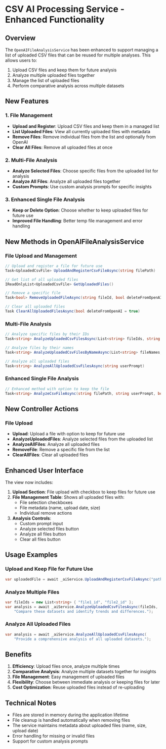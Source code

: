 # CSV AI Processing Service - Enhanced Functionality

## Overview

The `OpenAIFileAnalysisService` has been enhanced to support managing a list of uploaded CSV files that can be reused for multiple analyses. This allows users to:

1. Upload CSV files and keep them for future analysis
2. Analyze multiple uploaded files together
3. Manage the list of uploaded files
4. Perform comparative analysis across multiple datasets

## New Features

### 1. File Management

- **Upload and Register**: Upload CSV files and keep them in a managed list
- **List Uploaded Files**: View all currently uploaded files with metadata
- **Remove Files**: Remove individual files from the list and optionally from OpenAI
- **Clear All Files**: Remove all uploaded files at once

### 2. Multi-File Analysis

- **Analyze Selected Files**: Choose specific files from the uploaded list for analysis
- **Analyze All Files**: Analyze all uploaded files together
- **Custom Prompts**: Use custom analysis prompts for specific insights

### 3. Enhanced Single File Analysis

- **Keep or Delete Option**: Choose whether to keep uploaded files for future use
- **Improved File Handling**: Better temp file management and error handling

## New Methods in OpenAIFileAnalysisService

### File Upload and Management

```csharp
// Upload and register a file for future use
Task<UploadedCsvFile> UploadAndRegisterCsvFileAsync(string filePath)

// Get list of all uploaded files
IReadOnlyList<UploadedCsvFile> GetUploadedFiles()

// Remove a specific file
Task<bool> RemoveUploadedFileAsync(string fileId, bool deleteFromOpenAI = true)

// Clear all uploaded files
Task ClearAllUploadedFilesAsync(bool deleteFromOpenAI = true)
```

### Multi-File Analysis

```csharp
// Analyze specific files by their IDs
Task<string> AnalyzeUploadedCsvFilesAsync(List<string> fileIds, string userPrompt)

// Analyze files by their names
Task<string> AnalyzeUploadedCsvFilesByNameAsync(List<string> fileNames, string userPrompt)

// Analyze all uploaded files
Task<string> AnalyzeAllUploadedCsvFilesAsync(string userPrompt)
```

### Enhanced Single File Analysis

```csharp
// Enhanced method with option to keep the file
Task<string> AnalyzeCsvFileAsync(string filePath, string userPrompt, bool keepFileUploaded = false)
```

## New Controller Actions

### File Upload

- **Upload**: Upload a file with option to keep for future use
- **AnalyzeUploadedFiles**: Analyze selected files from the uploaded list
- **AnalyzeAllFiles**: Analyze all uploaded files
- **RemoveFile**: Remove a specific file from the list
- **ClearAllFiles**: Clear all uploaded files

## Enhanced User Interface

The view now includes:

1. **Upload Section**: File upload with checkbox to keep files for future use
2. **File Management Table**: Shows all uploaded files with:
   - File selection checkboxes
   - File metadata (name, upload date, size)
   - Individual remove actions
3. **Analysis Controls**:
   - Custom prompt input
   - Analyze selected files button
   - Analyze all files button
   - Clear all files button

## Usage Examples

### Upload and Keep File for Future Use

```csharp
var uploadedFile = await _aiService.UploadAndRegisterCsvFileAsync("path/to/file.csv");
```

### Analyze Multiple Files

```csharp
var fileIds = new List<string> { "file1_id", "file2_id" };
var analysis = await _aiService.AnalyzeUploadedCsvFilesAsync(fileIds, 
    "Compare these datasets and identify trends and differences.");
```

### Analyze All Uploaded Files

```csharp
var analysis = await _aiService.AnalyzeAllUploadedCsvFilesAsync(
    "Provide a comprehensive analysis of all uploaded datasets.");
```

## Benefits

1. **Efficiency**: Upload files once, analyze multiple times
2. **Comparative Analysis**: Analyze multiple datasets together for insights
3. **File Management**: Easy management of uploaded files
4. **Flexibility**: Choose between immediate analysis or keeping files for later
5. **Cost Optimization**: Reuse uploaded files instead of re-uploading

## Technical Notes

- Files are stored in memory during the application lifetime
- File cleanup is handled automatically when removing files
- The service maintains metadata about uploaded files (name, size, upload date)
- Error handling for missing or invalid files
- Support for custom analysis prompts
